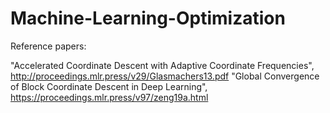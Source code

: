 # Machine-Learning-Optimization

Reference papers:

"Accelerated Coordinate Descent with Adaptive Coordinate Frequencies", http://proceedings.mlr.press/v29/Glasmachers13.pdf
"Global Convergence of Block Coordinate Descent in Deep Learning", https://proceedings.mlr.press/v97/zeng19a.html

